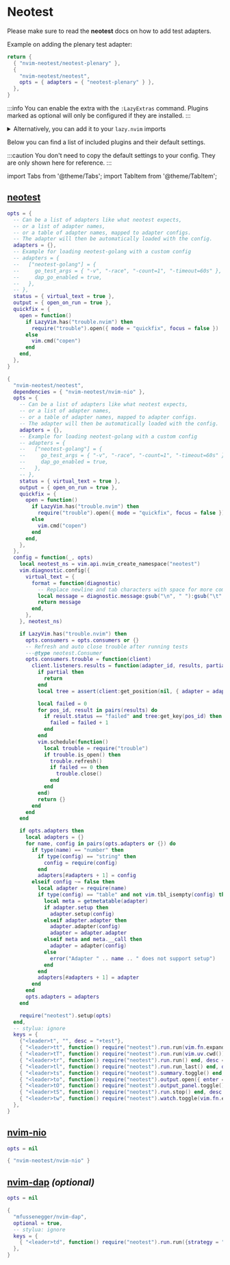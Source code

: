 # Neotest

Please make sure to read the **neotest** docs on how to add test adapters.

Example on adding the plenary test adapter:

```lua title="~/.config/nvim/lua/plugins/test.lua"
return {
  { "nvim-neotest/neotest-plenary" },
  {
    "nvim-neotest/neotest",
    opts = { adapters = { "neotest-plenary" } },
  },
}
```

<!-- plugins:start -->

:::info
You can enable the extra with the `:LazyExtras` command.
Plugins marked as optional will only be configured if they are installed.
:::

<details>
<summary>Alternatively, you can add it to your <code>lazy.nvim</code> imports</summary>

```lua title="lua/config/lazy.lua" {4}
require("lazy").setup({
  spec = {
    { "LazyVim/LazyVim", import = "lazyvim.plugins" },
    { import = "lazyvim.plugins.extras.test.core" },
    { import = "plugins" },
  },
})
```

</details>

Below you can find a list of included plugins and their default settings.

:::caution
You don't need to copy the default settings to your config.
They are only shown here for reference.
:::

import Tabs from '@theme/Tabs';
import TabItem from '@theme/TabItem';

## [neotest](https://github.com/nvim-neotest/neotest)

<Tabs>

<TabItem value="opts" label="Options">

```lua
opts = {
  -- Can be a list of adapters like what neotest expects,
  -- or a list of adapter names,
  -- or a table of adapter names, mapped to adapter configs.
  -- The adapter will then be automatically loaded with the config.
  adapters = {},
  -- Example for loading neotest-golang with a custom config
  -- adapters = {
  --   ["neotest-golang"] = {
  --     go_test_args = { "-v", "-race", "-count=1", "-timeout=60s" },
  --     dap_go_enabled = true,
  --   },
  -- },
  status = { virtual_text = true },
  output = { open_on_run = true },
  quickfix = {
    open = function()
      if LazyVim.has("trouble.nvim") then
        require("trouble").open({ mode = "quickfix", focus = false })
      else
        vim.cmd("copen")
      end
    end,
  },
}
```

</TabItem>


<TabItem value="code" label="Full Spec">

```lua
{
  "nvim-neotest/neotest",
  dependencies = { "nvim-neotest/nvim-nio" },
  opts = {
    -- Can be a list of adapters like what neotest expects,
    -- or a list of adapter names,
    -- or a table of adapter names, mapped to adapter configs.
    -- The adapter will then be automatically loaded with the config.
    adapters = {},
    -- Example for loading neotest-golang with a custom config
    -- adapters = {
    --   ["neotest-golang"] = {
    --     go_test_args = { "-v", "-race", "-count=1", "-timeout=60s" },
    --     dap_go_enabled = true,
    --   },
    -- },
    status = { virtual_text = true },
    output = { open_on_run = true },
    quickfix = {
      open = function()
        if LazyVim.has("trouble.nvim") then
          require("trouble").open({ mode = "quickfix", focus = false })
        else
          vim.cmd("copen")
        end
      end,
    },
  },
  config = function(_, opts)
    local neotest_ns = vim.api.nvim_create_namespace("neotest")
    vim.diagnostic.config({
      virtual_text = {
        format = function(diagnostic)
          -- Replace newline and tab characters with space for more compact diagnostics
          local message = diagnostic.message:gsub("\n", " "):gsub("\t", " "):gsub("%s+", " "):gsub("^%s+", "")
          return message
        end,
      },
    }, neotest_ns)

    if LazyVim.has("trouble.nvim") then
      opts.consumers = opts.consumers or {}
      -- Refresh and auto close trouble after running tests
      ---@type neotest.Consumer
      opts.consumers.trouble = function(client)
        client.listeners.results = function(adapter_id, results, partial)
          if partial then
            return
          end
          local tree = assert(client:get_position(nil, { adapter = adapter_id }))

          local failed = 0
          for pos_id, result in pairs(results) do
            if result.status == "failed" and tree:get_key(pos_id) then
              failed = failed + 1
            end
          end
          vim.schedule(function()
            local trouble = require("trouble")
            if trouble.is_open() then
              trouble.refresh()
              if failed == 0 then
                trouble.close()
              end
            end
          end)
          return {}
        end
      end
    end

    if opts.adapters then
      local adapters = {}
      for name, config in pairs(opts.adapters or {}) do
        if type(name) == "number" then
          if type(config) == "string" then
            config = require(config)
          end
          adapters[#adapters + 1] = config
        elseif config ~= false then
          local adapter = require(name)
          if type(config) == "table" and not vim.tbl_isempty(config) then
            local meta = getmetatable(adapter)
            if adapter.setup then
              adapter.setup(config)
            elseif adapter.adapter then
              adapter.adapter(config)
              adapter = adapter.adapter
            elseif meta and meta.__call then
              adapter = adapter(config)
            else
              error("Adapter " .. name .. " does not support setup")
            end
          end
          adapters[#adapters + 1] = adapter
        end
      end
      opts.adapters = adapters
    end

    require("neotest").setup(opts)
  end,
  -- stylua: ignore
  keys = {
    {"<leader>t", "", desc = "+test"},
    { "<leader>tt", function() require("neotest").run.run(vim.fn.expand("%")) end, desc = "Run File" },
    { "<leader>tT", function() require("neotest").run.run(vim.uv.cwd()) end, desc = "Run All Test Files" },
    { "<leader>tr", function() require("neotest").run.run() end, desc = "Run Nearest" },
    { "<leader>tl", function() require("neotest").run.run_last() end, desc = "Run Last" },
    { "<leader>ts", function() require("neotest").summary.toggle() end, desc = "Toggle Summary" },
    { "<leader>to", function() require("neotest").output.open({ enter = true, auto_close = true }) end, desc = "Show Output" },
    { "<leader>tO", function() require("neotest").output_panel.toggle() end, desc = "Toggle Output Panel" },
    { "<leader>tS", function() require("neotest").run.stop() end, desc = "Stop" },
    { "<leader>tw", function() require("neotest").watch.toggle(vim.fn.expand("%")) end, desc = "Toggle Watch" },
  },
}
```

</TabItem>

</Tabs>

## [nvim-nio](https://github.com/nvim-neotest/nvim-nio)

<Tabs>

<TabItem value="opts" label="Options">

```lua
opts = nil
```

</TabItem>


<TabItem value="code" label="Full Spec">

```lua
{ "nvim-neotest/nvim-nio" }
```

</TabItem>

</Tabs>

## [nvim-dap](https://github.com/mfussenegger/nvim-dap) _(optional)_

<Tabs>

<TabItem value="opts" label="Options">

```lua
opts = nil
```

</TabItem>


<TabItem value="code" label="Full Spec">

```lua
{
  "mfussenegger/nvim-dap",
  optional = true,
  -- stylua: ignore
  keys = {
    { "<leader>td", function() require("neotest").run.run({strategy = "dap"}) end, desc = "Debug Nearest" },
  },
}
```

</TabItem>

</Tabs>

<!-- plugins:end -->

